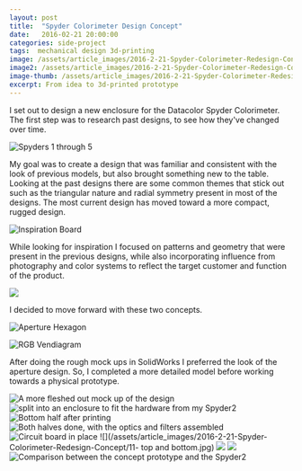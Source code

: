 ```yaml
---
layout: post
title:  "Spyder Colorimeter Design Concept"
date:   2016-02-21 20:00:00
categories: side-project
tags:  mechanical design 3d-printing
image: /assets/article_images/2016-2-21-Spyder-Colorimeter-Redesign-Concept/6-fleshed-hex-concept.jpg
image2: /assets/article_images/2016-2-21-Spyder-Colorimeter-Redesign-Concept/6-fleshed-hex-concept.jpg
image-thumb: /assets/article_images/2016-2-21-Spyder-Colorimeter-Redesign-Concept/6-fleshed-hex-concept.jpg
excerpt: From idea to 3d-printed prototype
---
```


I set out to design a new enclosure for the Datacolor Spyder Colorimeter.  The first step was to research past designs, to see how they've changed over time.

![Spyders 1 through 5](/assets/article_images/2016-2-21-Spyder-Colorimeter-Redesign-Concept/1-design-history.jpg)

My goal was to create a design that was familiar and consistent with the look of previous models, but also brought something new to the table.
 Looking at the past designs there are some common themes that stick out such as the triangular nature and radial symmetry present in most of the designs.  The most current design has moved toward a more compact, rugged design.

![Inspiration Board](/assets/article_images/2016-2-21-Spyder-Colorimeter-Redesign-Concept/2-insiration-board.jpg)

While looking for inspiration I focused on patterns and geometry that were present in the previous designs, while also incorporating influence from photography and color systems to reflect the target customer and function of the product.

![](/assets/article_images/2016-2-21-Spyder-Colorimeter-Redesign-Concept/3-selected-ideas.jpg)

I decided to move forward with these two concepts.

![Aperture Hexagon](/assets/article_images/2016-2-21-Spyder-Colorimeter-Redesign-Concept/4-hexagon-concept.jpg)

![RGB Vendiagram](/assets/article_images/2016-2-21-Spyder-Colorimeter-Redesign-Concept/5-vendiagram-concept.jpg)

After doing the rough mock ups in SolidWorks I preferred the look of the aperture design. So, I completed a more detailed model before working towards a physical prototype.

![A more fleshed out mock up of the design](/assets/article_images/2016-2-21-Spyder-Colorimeter-Redesign-Concept/6-fleshed-hex-concept.jpg)
![split into an enclosure to fit the hardware from my Spyder2](/assets/article_images/2016-2-21-Spyder-Colorimeter-Redesign-Concept/7-case-model.jpg)
![Bottom half after printing](/assets/article_images/2016-2-21-Spyder-Colorimeter-Redesign-Concept/8-bottom-half-on-printer.jpg)
![Both halves done, with the optics and filters assembled](/assets/article_images/2016-2-21-Spyder-Colorimeter-Redesign-Concept/9-enclosure.jpg)
![Circuit board in place](/assets/article_images/2016-2-21-Spyder-Colorimeter-Redesign-Concept/10-circuit-board-fit.jpg)
![](/assets/article_images/2016-2-21-Spyder-Colorimeter-Redesign-Concept/11- top and bottom.jpg)
![](/assets/article_images/2016-2-21-Spyder-Colorimeter-Redesign-Concept/12-angle-shot.jpg)
![](/assets/article_images/2016-2-21-Spyder-Colorimeter-Redesign-Concept/13-side-shot.jpg)
![Comparison between the concept prototype and the Spyder2](/assets/article_images/2016-2-21-Spyder-Colorimeter-Redesign-Concept/14-comparison.jpg)
